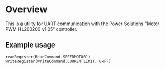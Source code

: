 # Overview
This is a utility for UART communication with the Power Solutions "Motor PWM HL200200 v1.05" controller.

## Example usage
    readRegister(ReadCommand.SPEEDMOTOR1)
    writeRegister(WriteCommand.CURRENTLIMIT, 0xFF)